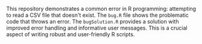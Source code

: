 This repository demonstrates a common error in R programming: attempting to read a CSV file that doesn't exist. The `bug.R` file shows the problematic code that throws an error.  The `bugSolution.R` provides a solution with improved error handling and informative user messages. This is a crucial aspect of writing robust and user-friendly R scripts.